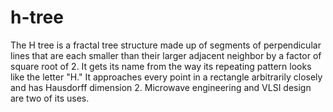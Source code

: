# h-tree
The H tree is a fractal tree structure made up of segments of perpendicular lines that are each smaller than their larger adjacent neighbor by a factor of square root of 2. It gets its name from the way its repeating pattern looks like the letter "H." It approaches every point in a rectangle arbitrarily closely and has Hausdorff dimension 2. Microwave engineering and VLSI design are two of its uses.
